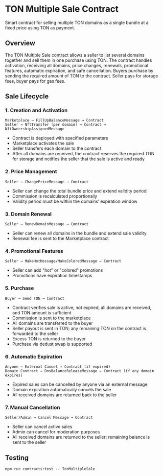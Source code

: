 # TON Multiple Sale Contract

Smart contract for selling multiple TON domains as a single bundle at a fixed price using TON as payment.

## Overview

The TON Multiple Sale contract allows a seller to list several domains together and sell them in one purchase using TON. The contract handles activation, receiving all domains, price changes, renewals, promotional features, automatic expiration, and safe cancellation. Buyers purchase by sending the required amount of TON to the contract. Seller pays for storage fees, buyer pays for gas fees.

## Sale Lifecycle

### 1. Creation and Activation
```
Marketplace → FillUpBalanceMessage → Contract
Seller → NftTransfer (per domain) → Contract → NftOwnershipAssignedMessage
```
- Contract is deployed with specified parameters
- Marketplace activates the sale
- Seller transfers each domain to the contract
- After all domains are received, the contract reserves the required TON for storage and notifies the seller that the sale is active and ready

### 2. Price Management
```
Seller → ChangePriceMessage → Contract
```
- Seller can change the total bundle price and extend validity period
- Commission is recalculated proportionally
- Validity period must be within the domains’ expiration window

### 3. Domain Renewal
```
Seller → RenewDomainMessage → Contract
```
- Seller can renew all domains in the bundle and extend sale validity
- Renewal fee is sent to the Marketplace contract

### 4. Promotional Features
```
Seller → MakeHotMessage/MakeColoredMessage → Contract
```
- Seller can add "hot" or "colored" promotions
- Promotions have expiration timestamps

### 5. Purchase
```
Buyer → Send TON → Contract
```
- Contract verifies sale is active, not expired, all domains are received, and TON amount is sufficient
- Commission is sent to the marketplace
- All domains are transferred to the buyer
- Seller payout is sent in TON; any remaining TON on the contract is forwarded to the seller
- Excess TON is returned to the buyer
- Purchase via dedust swap is supported

### 6. Automatic Expiration
```
Anyone → External Cancel → Contract (if expired)
Domain Contract → DnsBalanceReleaseMessage → Contract (if any domain expires)
```
- Expired sales can be cancelled by anyone via an external message
- Domain expiration automatically cancels the sale
- All received domains are returned back to the seller

### 7. Manual Cancellation
```
Seller/Admin → Cancel Message → Contract
```
- Seller can cancel active sales
- Admin can cancel for moderation purposes
- All received domains are returned to the seller; remaining balance is sent to the seller


## Testing

```shell
npm run contracts:test -- TonMultipleSale
```


